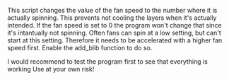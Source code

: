This script changes the value of the fan speed to the number where it is actually spinning.
This prevents not cooling the layers when it's actually intended.
If the fan speed is set to 0 the program won't change that since it's intantually not spinning.
Often fans can spin at a low setting, but can't start at this setting. Therefore it needs to be accelerated with a higher fan speed first. Enable the add_blib function to do so.

I would recommend to test the program first to see that everything is working
Use at your own risk!
